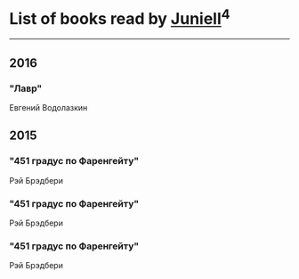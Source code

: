 # List of books read by [Juniell](http://vk.com/id138380800)<sup>4</sup>
---

## 2016

### "Лавр"
Евгений Водолазкин



## 2015

### "451 градус по Фаренгейту"
Рэй Брэдбери


### "451 градус по Фаренгейту"
Рэй Брэдбери


### "451 градус по Фаренгейту"
Рэй Брэдбери



